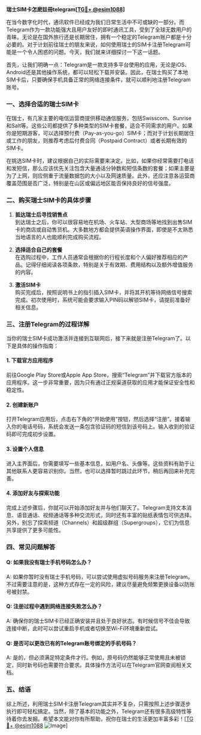 **瑞士SIM卡怎麽註冊telegram[[TG💪+ @esim1088](https://t.me/s/esim1088)]**

在当今数字化时代，通讯软件已经成为我们日常生活中不可或缺的一部分。而Telegram作为一款功能强大且用户友好的即时通讯工具，受到了全球无数用户的青睐。无论是在国外旅行还是长期居住，拥有一个稳定的Telegram账户都是十分必要的。对于计划前往瑞士的朋友来说，如何使用瑞士的SIM卡注册Telegram可能是一个令人困惑的问题。今天，我们就来详细探讨一下这一话题。

首先，让我们明确一点：Telegram是一款支持多平台使用的应用，无论是iOS、Android还是其他操作系统，都可以轻松下载并安装。因此，在瑞士购买了本地SIM卡后，只要确保手机具备正常的网络连接条件，就可以顺利地注册Telegram账号。

### **一、选择合适的瑞士SIM卡**

在瑞士，有几家主要的电信运营商提供移动通信服务，包括Swisscom、Sunrise和Salt等。这些公司都提供了多种类型的SIM卡套餐，适合不同需求的用户。如果你是短期游客，可以选择预付费（Pay-as-you-go）SIM卡；而对于计划长期居住或工作的朋友，则推荐考虑后付费合同（Postpaid Contract）或者长期有效的SIM卡。

在挑选SIM卡时，建议根据自己的实际需要来决定。比如，如果你经常需要打电话和发短信，那么应该优先关注包含大量通话分钟数和短信条数的套餐；如果主要是为了上网，则应侧重于流量数据包的大小以及网速质量。此外，还应注意各运营商覆盖范围是否广泛，特别是在山区或偏远地区能否保持良好的信号强度。

### **二、购买瑞士SIM卡的具体步骤**

1. **抵达瑞士后寻找销售点**  
   到达瑞士之后，你可以很容易地在机场、火车站、大型商场等地找到出售SIM卡的商店或自动售货机。大多数地方都会提供英语操作界面，即使是不太熟悉当地语言的人也能顺利完成购买流程。

2. **选择适合自己的套餐**  
   在选购过程中，工作人员通常会根据你的行程长度和个人偏好推荐相应的产品。记得仔细阅读各项条款，特别是关于有效期、费用结构以及额外增值服务的内容。

3. **激活SIM卡**  
   购买完成后，按照说明书上的指引插入SIM卡，并将其开机等待网络信号搜索完成。初次使用时，系统可能会要求输入PIN码以解锁SIM卡，请提前准备好相关信息。

### **三、注册Telegram的过程详解**

当你的瑞士SIM卡成功激活并连接到互联网后，接下来就是注册Telegram了。以下是具体的操作指南：

#### **1. 下载官方应用程序**
前往Google Play Store或Apple App Store，搜索“Telegram”并下载官方版本的应用程序。这一步非常重要，因为只有通过正规渠道获取的应用才能保证安全性和稳定性。

#### **2. 创建新账户**
打开Telegram应用后，点击右下角的“开始使用”按钮，然后选择“注册”。接着输入你的电话号码，系统会发送一条包含验证码的短信到该号码上。输入收到的验证码即可完成初步设置。

#### **3. 设置个人信息**
进入主界面后，你需要填写一些基本信息，如用户名、头像等。这些资料有助于让其他联系人更容易识别你。当然，也可以选择暂时跳过此环节，稍后再回来补充完善。

#### **4. 添加好友与探索功能**
完成上述步骤后，你就可以开始添加好友并与他们聊天了。Telegram支持文本消息、语音通话、视频通话等多种交流形式，同时还有丰富的贴纸表情包可供选择。另外，别忘了探索频道（Channels）和超级群组（Supergroups），它们为信息共享提供了更多可能性。

### **四、常见问题解答**

#### **Q: 如果我没有瑞士手机号码怎么办？**
A: 如果你暂时没有瑞士手机号码，可以尝试使用虚拟号码服务来注册Telegram。不过需要注意的是，这种方式存在一定的风险，建议尽量避免频繁更换设备以防账号被封禁。

#### **Q: 注册过程中遇到网络连接失败怎么办？**
A: 确保你的瑞士SIM卡已经正确安装并且处于良好状态。有时候信号不佳会导致连接中断，此时可以尝试重启手机或者切换至Wi-Fi环境重新尝试。

#### **Q: 是否可以更改已有的Telegram账号绑定的手机号码？**
A: 是的，但必须满足特定条件才行。例如，原号码仍然能够正常使用且未被锁定，同时新号码也需要符合要求。具体操作方法可以在Telegram官网查阅相关文档。

### **五、结语**

综上所述，利用瑞士SIM卡注册Telegram其实并不复杂，只需按照上述步骤逐步执行即可轻松搞定。当然，除了基本的功能之外，Telegram还有很多高级特性等待着你去发掘。希望本文能对你有所帮助，祝你在瑞士的生活更加丰富多彩！[[TG💪+ @esim1088](https://t.me/s/esim1088) ![Image](https://i.postimg.cc/4NQfJmqS/Snipaste-2025-05-13-00-14-12.png)]